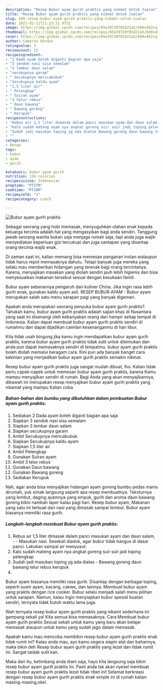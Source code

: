 ```yaml
---
description: "Resep Bubur ayam gurih praktis yang nikmat Untuk Jualan"
title: "Resep Bubur ayam gurih praktis yang nikmat Untuk Jualan"
slug: 449-resep-bubur-ayam-gurih-praktis-yang-nikmat-untuk-jualan
date: 2021-02-11T21:23:31.972Z
image: https://img-global.cpcdn.com/recipes/65e39720f05d21a5/680x482cq70/bubur-ayam-gurih-praktis-foto-resep-utama.jpg
thumbnail: https://img-global.cpcdn.com/recipes/65e39720f05d21a5/680x482cq70/bubur-ayam-gurih-praktis-foto-resep-utama.jpg
cover: https://img-global.cpcdn.com/recipes/65e39720f05d21a5/680x482cq70/bubur-ayam-gurih-praktis-foto-resep-utama.jpg
author: Cameron Gordon
ratingvalue: 3
reviewcount: 15
recipeingredient:
- "2 Dada ayam boleh diganti bagian apa saja"
- "3 sendok nasi sisa semalam"
- "3 lembar daun salam"
- "secukupnya garam"
- " Secukupnya mericabubuk"
- "Secukupnya kaldu ayam"
- "1,5 liter air"
- " Pelengkap"
- " Suiran ayam"
- "3 telur rebus"
- " Daun bawang"
- " Bawang goreng"
- " Kerupuk"
recipeinstructions:
- "Rebus air 1,5 liter dimasak dalam panci masukan ayam dan daun salam,   Masukan nasi. Sesekali diaduk, agar bubur tidak hangus di dasar panci. Lakukan sampai air menyusut."
- "Kalo sudah mateng ayam nya angkat goreng suir suir jadi toping pelengkap"
- "Sudah jadi masukan toping yg ada diatas Bawang goreng daun bawang telur rebus kerupuk"
- ""
categories:
- Resep
tags:
- bubur
- ayam
- gurih

katakunci: bubur ayam gurih 
nutrition: 134 calories
recipecuisine: Indonesian
preptime: "PT27M"
cooktime: "PT30M"
recipeyield: "1"
recipecategory: Lunch

---
```



![Bubur ayam gurih praktis](https://img-global.cpcdn.com/recipes/65e39720f05d21a5/680x482cq70/bubur-ayam-gurih-praktis-foto-resep-utama.jpg)

Sebagai seorang yang hobi memasak, menyuguhkan olahan enak kepada keluarga tercinta adalah hal yang mengasyikan bagi anda sendiri. Tanggung jawab seorang  wanita bukan saja menjaga rumah saja, tapi anda juga wajib menyediakan keperluan gizi tercukupi dan juga santapan yang disantap orang tercinta wajib enak.

Di zaman  saat ini, kalian memang bisa memesan panganan instan walaupun tidak harus repot memasaknya dahulu. Tetapi banyak juga mereka yang selalu mau memberikan hidangan yang terenak bagi orang tercintanya. Karena, menyajikan masakan yang diolah sendiri jauh lebih higienis dan bisa menyesuaikan makanan tersebut sesuai dengan kesukaan famili. 

Bubur ayam sebenarnya pengaruh dari kuliner China. Jika ingin rasa lebih gurih enak, gunakan kaldu ayam asli. RESEP BUBUR AYAM - Bubur ayam merupakan salah satu menu sarapan pagi yang banyak digemari.

Apakah anda merupakan seorang penyuka bubur ayam gurih praktis?. Tahukah kamu, bubur ayam gurih praktis adalah sajian khas di Nusantara yang saat ini disenangi oleh kebanyakan orang dari hampir setiap tempat di Indonesia. Kalian dapat membuat bubur ayam gurih praktis sendiri di rumahmu dan dapat dijadikan camilan kesenanganmu di hari libur.

Kita tidak usah bingung jika kamu ingin mendapatkan bubur ayam gurih praktis, karena bubur ayam gurih praktis tidak sulit untuk ditemukan dan anda pun dapat memasaknya sendiri di tempatmu. bubur ayam gurih praktis boleh diolah memalui beragam cara. Kini pun ada banyak banget cara kekinian yang menjadikan bubur ayam gurih praktis semakin nikmat.

Resep bubur ayam gurih praktis juga sangat mudah dibuat, lho. Kalian tidak perlu capek-capek untuk memesan bubur ayam gurih praktis, karena Kamu mampu menyajikan sendiri di rumah. Bagi Anda yang akan menyajikannya, dibawah ini merupakan resep menyajikan bubur ayam gurih praktis yang nikamat yang mampu Kalian coba.

<!--inarticleads1-->

##### Bahan-bahan dan bumbu yang dibutuhkan dalam pembuatan Bubur ayam gurih praktis:

1. Sediakan 2 Dada ayam boleh diganti bagian apa saja
1. Siapkan 3 sendok nasi sisa semalam
1. Siapkan 3 lembar daun salam
1. Siapkan secukupnya garam
1. Ambil  Secukupnya mericabubuk
1. Siapkan Secukupnya kaldu ayam
1. Siapkan 1,5 liter air
1. Ambil  Pelengkap
1. Gunakan  Suiran ayam
1. Ambil 3 telur rebus
1. Gunakan  Daun bawang
1. Gunakan  Bawang goreng
1. Sediakan  Kerupuk


Nah, agar anda bisa menyajikan hidangan ayam goreng bumbu pedas manis dirumah, yuk simak langsung seperti apa resep membuatnya. Teksturnya yang lembut, daging ayamnya yang empuk, gurih dan aroma daun bawang goreng bikin nambah laper kalau pagi hari. Resep bubur ayam, Makanan yang satu ini terbuat dari nasi yang dimasak sampai lembut. Bubur ayam biasanya memiliki rasa gurih. 

<!--inarticleads2-->

##### Langkah-langkah membuat Bubur ayam gurih praktis:

1. Rebus air 1,5 liter dimasak dalam panci masukan ayam dan daun salam,  -  - Masukan nasi. Sesekali diaduk, agar bubur tidak hangus di dasar panci. Lakukan sampai air menyusut.
1. Kalo sudah mateng ayam nya angkat goreng suir suir jadi toping pelengkap
1. Sudah jadi masukan toping yg ada diatas - Bawang goreng daun bawang telur rebus kerupuk
1. 


Bubur ayam biasanya memiliki rasa gurih. Disantap dengan berbagai toping, seperti suwir ayam, kacang, cakwe, dan lainnya. Membuat bubur ayam yang praktis dengan rice cooker. Bubur selalu menjadi salah menu pilihan untuk sarapan. Namun, kalau ingin menyiapkan bubur spesial buatan sendiri, ternyata tidak butuh waktu lama juga. 

Wah ternyata resep bubur ayam gurih praktis yang nikamt sederhana ini gampang sekali ya! Kita semua bisa memasaknya. Cara Membuat bubur ayam gurih praktis Sesuai sekali untuk kamu yang baru akan belajar memasak ataupun untuk kamu yang sudah jago dalam memasak.

Apakah kamu mau mencoba membikin resep bubur ayam gurih praktis enak tidak rumit ini? Kalau anda mau, ayo kamu segera siapin alat dan bahannya, maka bikin deh Resep bubur ayam gurih praktis yang lezat dan tidak rumit ini. Sangat taidak sulit kan. 

Maka dari itu, ketimbang anda diam saja, hayo kita langsung saja bikin resep bubur ayam gurih praktis ini. Pasti anda tak akan nyesel membuat resep bubur ayam gurih praktis lezat tidak ribet ini! Selamat berkreasi dengan resep bubur ayam gurih praktis enak simple ini di rumah kalian masing-masing,oke!.

